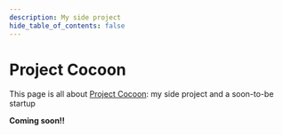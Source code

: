 ```yaml
---
description: My side project
hide_table_of_contents: false
---
```


# Project Cocoon

This page is all about [Project Cocoon](https://projectcocoon.org): my side project and a soon-to-be startup

**Coming soon!!**
